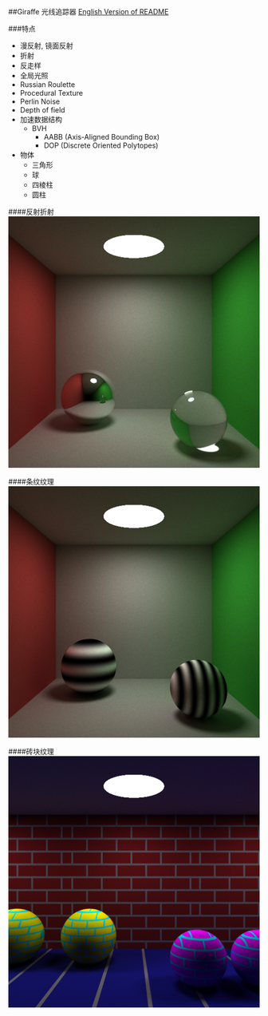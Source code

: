 ##Giraffe 光线追踪器
[English Version of README](./README.en.md)

###特点
* 漫反射, 镜面反射
* 折射
* 反走样
* 全局光照
* Russian Roulette
* Procedural Texture
* Perlin Noise
* Depth of field
* 加速数据结构
	- BVH
		+	AABB (Axis-Aligned Bounding Box)
		+	DOP	(Discrete Oriented Polytopes)
* 物体
	- 三角形
	- 球
	- 四棱柱
	- 圆柱


####反射折射
![](./image/reflect_refract.png)

####条纹纹理
![](./image/stripe.png)

####砖块纹理
![](./image/brick.png)
